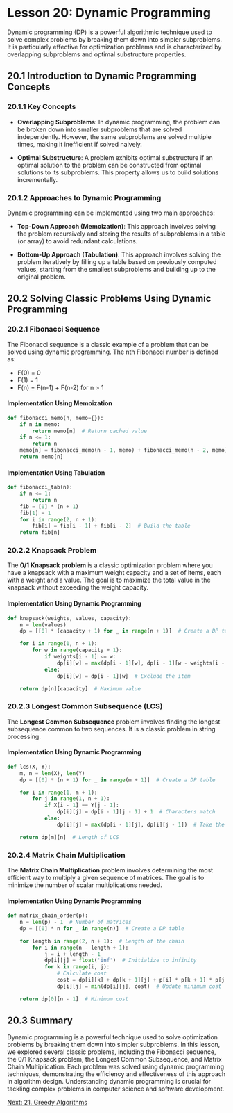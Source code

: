 # Lesson 20: Dynamic Programming

Dynamic programming (DP) is a powerful algorithmic technique used to solve complex problems by breaking them down into simpler subproblems. It is particularly effective for optimization problems and is characterized by overlapping subproblems and optimal substructure properties.

## 20.1 Introduction to Dynamic Programming Concepts

### 20.1.1 Key Concepts
- **Overlapping Subproblems**: In dynamic programming, the problem can be broken down into smaller subproblems that are solved independently. However, the same subproblems are solved multiple times, making it inefficient if solved naively.
  
- **Optimal Substructure**: A problem exhibits optimal substructure if an optimal solution to the problem can be constructed from optimal solutions to its subproblems. This property allows us to build solutions incrementally.

### 20.1.2 Approaches to Dynamic Programming
Dynamic programming can be implemented using two main approaches:
- **Top-Down Approach (Memoization)**: This approach involves solving the problem recursively and storing the results of subproblems in a table (or array) to avoid redundant calculations.
  
- **Bottom-Up Approach (Tabulation)**: This approach involves solving the problem iteratively by filling up a table based on previously computed values, starting from the smallest subproblems and building up to the original problem.

## 20.2 Solving Classic Problems Using Dynamic Programming

### 20.2.1 Fibonacci Sequence
The Fibonacci sequence is a classic example of a problem that can be solved using dynamic programming. The nth Fibonacci number is defined as:
- F(0) = 0
- F(1) = 1
- F(n) = F(n-1) + F(n-2) for n > 1

#### Implementation Using Memoization
```python
def fibonacci_memo(n, memo={}):
    if n in memo:
        return memo[n]  # Return cached value
    if n <= 1:
        return n
    memo[n] = fibonacci_memo(n - 1, memo) + fibonacci_memo(n - 2, memo)  # Cache the result
    return memo[n]
```

#### Implementation Using Tabulation
```python
def fibonacci_tab(n):
    if n <= 1:
        return n
    fib = [0] * (n + 1)
    fib[1] = 1
    for i in range(2, n + 1):
        fib[i] = fib[i - 1] + fib[i - 2]  # Build the table
    return fib[n]
```

### 20.2.2 Knapsack Problem
The **0/1 Knapsack problem** is a classic optimization problem where you have a knapsack with a maximum weight capacity and a set of items, each with a weight and a value. The goal is to maximize the total value in the knapsack without exceeding the weight capacity.

#### Implementation Using Dynamic Programming
```python
def knapsack(weights, values, capacity):
    n = len(values)
    dp = [[0] * (capacity + 1) for _ in range(n + 1)]  # Create a DP table

    for i in range(1, n + 1):
        for w in range(capacity + 1):
            if weights[i - 1] <= w:
                dp[i][w] = max(dp[i - 1][w], dp[i - 1][w - weights[i - 1]] + values[i - 1])  # Include or exclude the item
            else:
                dp[i][w] = dp[i - 1][w]  # Exclude the item

    return dp[n][capacity]  # Maximum value
```

### 20.2.3 Longest Common Subsequence (LCS)
The **Longest Common Subsequence** problem involves finding the longest subsequence common to two sequences. It is a classic problem in string processing.

#### Implementation Using Dynamic Programming
```python
def lcs(X, Y):
    m, n = len(X), len(Y)
    dp = [[0] * (n + 1) for _ in range(m + 1)]  # Create a DP table

    for i in range(1, m + 1):
        for j in range(1, n + 1):
            if X[i - 1] == Y[j - 1]:
                dp[i][j] = dp[i - 1][j - 1] + 1  # Characters match
            else:
                dp[i][j] = max(dp[i - 1][j], dp[i][j - 1])  # Take the maximum

    return dp[m][n]  # Length of LCS
```

### 20.2.4 Matrix Chain Multiplication
The **Matrix Chain Multiplication** problem involves determining the most efficient way to multiply a given sequence of matrices. The goal is to minimize the number of scalar multiplications needed.

#### Implementation Using Dynamic Programming
```python
def matrix_chain_order(p):
    n = len(p) - 1  # Number of matrices
    dp = [[0] * n for _ in range(n)]  # Create a DP table

    for length in range(2, n + 1):  # Length of the chain
        for i in range(n - length + 1):
            j = i + length - 1
            dp[i][j] = float('inf')  # Initialize to infinity
            for k in range(i, j):
                # Calculate cost
                cost = dp[i][k] + dp[k + 1][j] + p[i] * p[k + 1] * p[j + 1]
                dp[i][j] = min(dp[i][j], cost)  # Update minimum cost

    return dp[0][n - 1]  # Minimum cost
```

## 20.3 Summary

Dynamic programming is a powerful technique used to solve optimization problems by breaking them down into simpler subproblems. In this lesson, we explored several classic problems, including the Fibonacci sequence, the 0/1 Knapsack problem, the Longest Common Subsequence, and Matrix Chain Multiplication. Each problem was solved using dynamic programming techniques, demonstrating the efficiency and effectiveness of this approach in algorithm design. Understanding dynamic programming is crucial for tackling complex problems in computer science and software development.

[Next: 21. Greedy Algorithms](./21-greedy-algorithms.md)